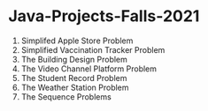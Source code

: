 # Java-Projects-Falls-2021
  1. Simplifed Apple Store Problem
  2. Simplified Vaccination Tracker Problem
  3. The Building Design Problem
  4. The Video Channel Platform Problem
  5. The Student Record Problem
  6. The Weather Station Problem
  7. The Sequence Problems
